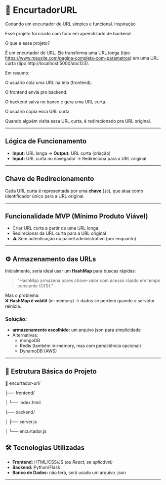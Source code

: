 # 🔗 EncurtadorURL

Codando um encurtador de URL simples e funcional.
Inspiração 

Esse projeto foi criado com foco em aprendizado de backend.

O que é esse projeto?

É um encurtador de URL. Ele transforma uma URL longa (tipo https://www.meusite.com/pagina-completa-com-parametros) em uma URL curta (tipo http://localhost:5000/abc123). 

Em resumo:

O usuário cola uma URL na tela (frontend).

O frontend envia pro backend.

O backend salva no banco e gera uma URL curta.

O usuário copia essa URL curta.

Quando alguém visita essa URL curta, é redirecionado pra URL original.

---

## Lógica de Funcionamento

- **Input:** URL longa → **Output:** URL curta (criação)
- **Input:** URL curta no navegador → Redireciona para a URL original

---

## Chave de Redirecionamento

Cada URL curta é representada por uma **chave** (`id`), que atua como identificador único para a URL original.

---

## Funcionalidade MVP (Mínimo Produto Viável)

-  Criar URL curta a partir de uma URL longa
-  Redirecionar da URL curta para a URL original
- ⚠ Sem autenticação ou painel administrativo (por enquanto)

---

## ⚙ Armazenamento das URLs

Inicialmente, seria ideal usar um **HashMap** para buscas rápidas:

> "HashMap armazena pares chave-valor com acesso rápido em tempo constante (O(1))."

Mas o problema:  
❌ **HashMap é volátil** (in-memory) → dados se perdem quando o servidor reinicia.

###  Solução:

- **armazenamento escolhido:** um arquivo json para simplicidade
- Alternativas:
  - mongoDB
  - Redis (também in-memory, mas com persistência opcional)
  - DynamoDB (AWS)

---
## 📂 Estrutura Básica do Projeto

📁 encurtador-url/

├── frontend/

│ └── index.html

├── backend/

│ ├── server.js

│ └── encurtador.js
## 🛠️ Tecnologias Utilizadas

- **Frontend:** HTML/CSS/JS *(ou React, se aplicável)*
- **Backend:** Python/Flask
- **Banco de Dados:** não terá, será usado um arquivo .json

---




